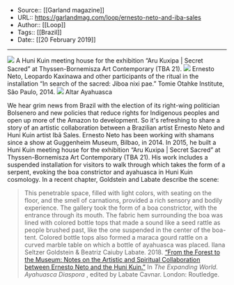 ﻿
  * Source:: [[Garland magazine]]
  * URL:: https://garlandmag.com/loop/ernesto-neto-and-iba-sales
  * Author:: [[Loop]]
  * Tags:: [[Brazil]]
  * Date:: [[20 February 2019]]


* * *
[![](https://garlandmag.com/wp-content/uploads/2019/02/Figura-6-DEFI-1024x768.jpg)](https://garlandmag.com/wp-content/uploads/2019/02/Figura-6-DEFI.jpg)
     A Huni Kuin meeting house for the exhibition “Aru Kuxipa | Secret Sacred” at Thyssen-Bornemisza Art Contemporary (TBA 21).
[![](https://garlandmag.com/wp-content/uploads/2019/02/Figura-3.-Tomie-Otahke-1024x768.jpg)](https://garlandmag.com/wp-content/uploads/2019/02/Figura-3.-Tomie-Otahke.jpg)
     Ernesto Neto, Leopardo Kaxinawa and other participants of the ritual in the installation “In search of the sacred: Jiboa nixi pae.” Tomie Otahke Institute, São Paulo, 2014.
[![](https://garlandmag.com/wp-content/uploads/2019/02/altar-ayahuasca-1024x768.jpg)](https://garlandmag.com/wp-content/uploads/2019/02/altar-ayahuasca.jpg)
     Altar Ayahuasca
  

We hear grim news from Brazil with the election of its right-wing politician Bolsenero and new policies that reduce rights for Indigenous peoples and open up more of the Amazon to development. So it's refreshing to share a story of an artistic collaboration between a Brazilian artist Ernesto Neto and Huni Kuin artist Ibã Sales.
Ernesto Neto has been working with shamans since a show at Guggenheim Museum, Bilbao, in 2014. In 2015, he built a Huni Kuin meeting house for the exhibition “Aru Kuxipa | Secret Sacred” at Thyssen-Bornemisza Art Contemporary (TBA 21). His work includes a suspended installation for visitors to walk through which takes the form of a serpent, evoking the boa constrictor and ayahuasca in Huni Kuin cosmology. 
In a recent chapter, Goldstein and Labate describe the scene:
> This penetrable space, filled with light colors, with seating on the floor, and the smell of carnations, provided a rich sensory and bodily experience. The gallery took the form of a boa constrictor, with the entrance through its mouth. The fabric hem surrounding the boa was lined with colored bottle tops that made a sound like a seed rattle as people brushed past, like the one suspended in the center of the boa-tent. Colored bottle tops also formed a maraca gourd rattle on a curved marble table on which a bottle of ayahuasca was placed. 
Ilana Seltzer Goldstein & Beatriz Caiuby Labate. 2018. [“From the Forest to the Museum: Notes on the Artistic and Spiritual Collaboration between Ernesto Neto and the Huni Kuin.”](https://www.academia.edu/35989983/From_the_forest_to_the_museum_notes_on_the_artistic_and_spiritual_collaboration_between_Ernesto_Neto_and_the_Huni_Kuin_people) In _The Expanding World. Ayahuasca Diaspora_ , edited by Labate Cavnar. London: Routledge.
